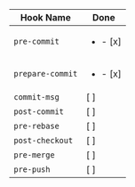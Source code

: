 | Hook Name        | Done                     |
|------------------|--------------------------|
| `pre-commit`     | <ul><li>- [x] </li></ul> |
| `prepare-commit` | <ul><li>- [x] </li></ul> |
| `commit-msg`     | [ ]                      |
| `post-commit`    | [ ]                      |
| `pre-rebase`     | [ ]                      |
| `post-checkout`  | [ ]                      |
| `pre-merge`      | [ ]                      |
| `pre-push`       | [ ]                      |
